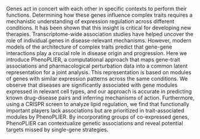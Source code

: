 Genes act in concert with each other in specific contexts to perform their functions. Determining how these genes influence complex traits requires a mechanistic understanding of expression regulation across different conditions. It has been shown that this insight is critical for developing new therapies. Transcriptome-wide association studies have helped uncover the role of individual genes in disease-relevant mechanisms. However, modern models of the architecture of complex traits predict that gene-gene interactions play a crucial role in disease origin and progression. Here we introduce PhenoPLIER, a computational approach that maps gene-trait associations and pharmacological perturbation data into a common latent representation for a joint analysis. This representation is based on modules of genes with similar expression patterns across the same conditions. We observe that diseases are significantly associated with gene modules expressed in relevant cell types, and our approach is accurate in predicting known drug-disease pairs and inferring mechanisms of action. Furthermore, using a CRISPR screen to analyze lipid regulation, we find that functionally important players lack associations but are prioritized in trait-associated modules by PhenoPLIER. By incorporating groups of co-expressed genes, PhenoPLIER can contextualize genetic associations and reveal potential targets missed by single-gene strategies.